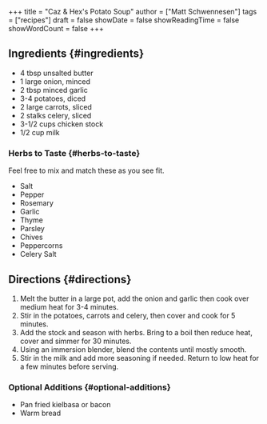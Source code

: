 +++
title = "Caz & Hex's Potato Soup"
author = ["Matt Schwennesen"]
tags = ["recipes"]
draft = false
showDate = false
showReadingTime = false
showWordCount = false
+++

## Ingredients {#ingredients}

-   4 tbsp unsalted butter
-   1 large onion, minced
-   2 tbsp minced garlic
-   3-4 potatoes, diced
-   2 large carrots, sliced
-   2 stalks celery, sliced
-   3-1/2 cups chicken stock
-   1/2 cup milk


### Herbs to Taste {#herbs-to-taste}

Feel free to mix and match these as you see fit.

-   Salt
-   Pepper
-   Rosemary
-   Garlic
-   Thyme
-   Parsley
-   Chives
-   Peppercorns
-   Celery Salt


## Directions {#directions}

1.  Melt the butter in a large pot, add the onion and garlic then cook over
    medium heat for 3-4 minutes.
2.  Stir in the potatoes, carrots and celery, then cover and cook for 5 minutes.
3.  Add the stock and season with herbs. Bring to a boil then reduce heat, cover
    and simmer for 30 minutes.
4.  Using an immersion blender, blend the contents until mostly smooth.
5.  Stir in the milk and add more seasoning if needed. Return to low heat for a
    few minutes before serving.


### Optional Additions {#optional-additions}

-   Pan fried kielbasa or bacon
-   Warm bread
